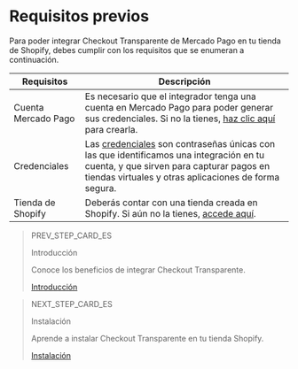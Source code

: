 # Requisitos previos

Para poder integrar Checkout Transparente de Mercado Pago en tu tienda de Shopify, debes cumplir con los requisitos que se enumeran a continuación.

| Requisitos | Descripción |
|---|---|
| Cuenta Mercado Pago | Es necesario que el integrador tenga una cuenta en Mercado Pago para poder generar sus credenciales. Si no la tienes, [haz clic aquí](https://www.mercadopago[FAKER][URL][DOMAIN]/hub/registration/landing) para crearla. |
| Credenciales	 | Las [credenciales](/developers/es/docs/mp-delivery/additional-content/credentials) son contraseñas únicas con las que identificamos una integración en tu cuenta, y que sirven para capturar pagos en tiendas virtuales y otras aplicaciones de forma segura. |
| Tienda de Shopify | Deberás contar con una tienda creada en Shopify. Si aún no la tienes, [accede aquí](https://www.shopify.com). |

> PREV_STEP_CARD_ES
>
> Introducción
>
> Conoce los beneficios de integrar Checkout Transparente.
>
> [Introducción](/developers/es/docs/shopify/introduction-checkout-transparente)

> NEXT_STEP_CARD_ES
>
> Instalación
>
> Aprende a instalar Checkout Transparente en tu tienda Shopify.
>
> [Instalación](/developers/es/docs/shopify/installation-checkout-transparente)